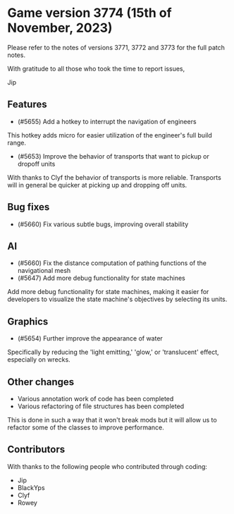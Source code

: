 # Game version 3774 (15th of November, 2023)

Please refer to the notes of versions 3771, 3772 and 3773 for the full patch notes.

With gratitude to all those who took the time to report issues,

Jip

## Features

- (#5655) Add a hotkey to interrupt the navigation of engineers

This hotkey adds micro for easier utilization of the engineer's full build range.

- (#5653) Improve the behavior of transports that want to pickup or dropoff units

With thanks to Clyf the behavior of transports is more reliable. Transports will in general be quicker at picking up and dropping off units.

## Bug fixes

- (#5660) Fix various subtle bugs, improving overall stability

## AI

- (#5660) Fix the distance computation of pathing functions of the navigational mesh
- (#5647) Add more debug functionality for state machines

Add more debug functionality for state machines, making it easier for developers to visualize the state machine's objectives by selecting its units.

## Graphics

- (#5654) Further improve the appearance of water

Specifically by reducing the 'light emitting,' 'glow,' or 'translucent' effect, especially on wrecks.

## Other changes

- Various annotation work of code has been completed
- Various refactoring of file structures has been completed

This is done in such a way that it won't break mods but it will allow us to refactor some of the classes to improve performance.

## Contributors

With thanks to the following people who contributed through coding:

- Jip
- BlackYps
- Clyf
- Rowey
